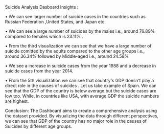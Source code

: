 Suicide Analysis Dasboard
Insights :

•	We can see larger number of suicide cases in the countries such as Russian Federation ,United States, and Japan etc.

•	We can see a large number of suicides by the males i.e., around 76.89% compared to females which is 23.11%  .

•	From the third visualization we can see that we have a large number of suicide comitted by the adults compared to the other age groups i.e., around 36.34% followed by Middle-aged i.e., around 24.58% 


•	We see a  increase  in suicide cases from the year 1988 and a decrease in suicide cases from the year 2014.

•	From the 5th visualization we can see that country's GDP doesn't play a direct role in the causes of suicides . Let us  take example of Spain. We can see that the GDP  of the country is below average but the suicide cases are low too. While, in countries like USA, with average GDP the suicide numbers are highest.


Conclusion:
The Dashboard aims to create a comprehensive analysis using the dataset provided. By visualizing the data through different perspectives, we can see that GDP of the country has no major role in the causes of Suicides by different age groups.
